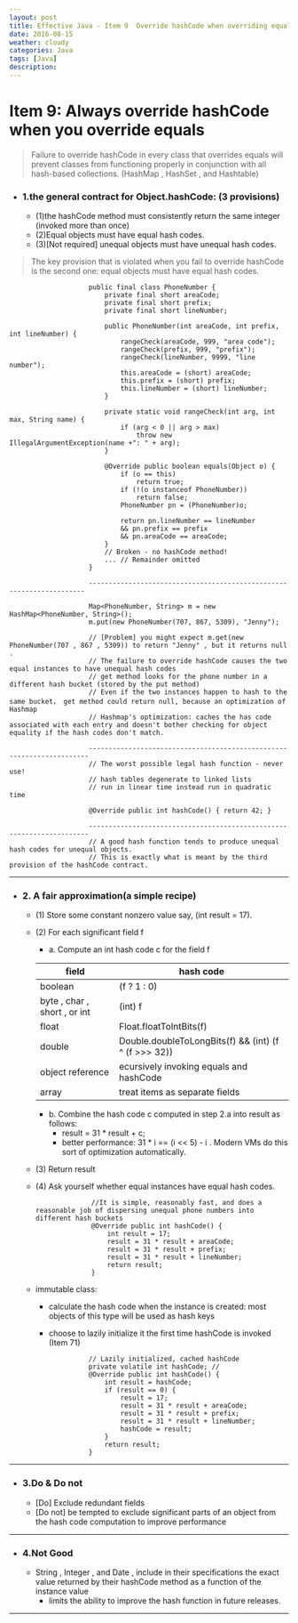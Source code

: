 ```yaml
---
layout: post
title: Effective Java - Item 9  Override hashCode when overriding equals
date: 2016-08-15
weather: cloudy
categories: Java
tags: [Java]
description:
---
```


# Item 9: Always override hashCode when you override equals

> Failure to override hashCode in every class that overrides equals will prevent classes from functioning properly in conjunction with all hash-based collections. (HashMap , HashSet , and Hashtable)

- ### 1.the general contract for Object.hashCode: (3 provisions)
    - (1)the hashCode method must consistently return the same integer (invoked more than once)
    - (2)Equal objects must have equal hash codes.
    - (3)[Not required] unequal objects must have unequal hash codes.

> The key provision that is violated when you fail to override hashCode is the second one: equal objects must have equal hash codes.

                        public final class PhoneNumber {
                            private final short areaCode;
                            private final short prefix;
                            private final short lineNumber;

                            public PhoneNumber(int areaCode, int prefix, int lineNumber) {
                                rangeCheck(areaCode, 999, "area code");
                                rangeCheck(prefix, 999, "prefix");
                                rangeCheck(lineNumber, 9999, "line number");
                                this.areaCode = (short) areaCode;
                                this.prefix = (short) prefix;
                                this.lineNumber = (short) lineNumber;
                            }

                            private static void rangeCheck(int arg, int max, String name) {
                                if (arg < 0 || arg > max)
                                    throw new IllegalArgumentException(name +": " + arg);
                            }

                            @Override public boolean equals(Object o) {
                                if (o == this)
                                    return true;
                                if (!(o instanceof PhoneNumber))
                                    return false;
                                PhoneNumber pn = (PhoneNumber)o;

                                return pn.lineNumber == lineNumber
                                && pn.prefix == prefix
                                && pn.areaCode == areaCode;
                            }
                            // Broken - no hashCode method!
                            ... // Remainder omitted
                        }

                        ---------------------------------------------------------------------

                        Map<PhoneNumber, String> m = new HashMap<PhoneNumber, String>();
                        m.put(new PhoneNumber(707, 867, 5309), "Jenny");

                        // [Problem] you might expect m.get(new PhoneNumber(707 , 867 , 5309)) to return "Jenny" , but it returns null .
                        // The failure to override hashCode causes the two equal instances to have unequal hash codes
                        // get method looks for the phone number in a different hash bucket (stored by the put method)
                        // Even if the two instances happen to hash to the same bucket， get method could return null, because an optimization of Hashmap
                        // Hashmap's optimization: caches the has code associated with each entry and doesn't bother checking for object equality if the hash codes don't match.

                        ----------------------------------------------------------------------
                        // The worst possible legal hash function - never use!
                        // hash tables degenerate to linked lists
                        // run in linear time instead run in quadratic time

                        @Override public int hashCode() { return 42; }

                        ----------------------------------------------------------------------
                        // A good hash function tends to produce unequal hash codes for unequal objects.
                        // This is exactly what is meant by the third provision of the hashCode contract.

---

- ### 2. A fair approximation(a simple recipe)
    - (1) Store some constant nonzero value say, (int result = 17).
    - (2) For each significant field f
        - a. Compute an int hash code c for the field f

        field|hash code
        ---|---
        boolean|(f ? 1 : 0)
        byte , char , short , or int | (int) f
        float| Float.floatToIntBits(f)
        double|Double.doubleToLongBits(f) && (int) (f ^ (f \>\>\> 32))
        object reference|ecursively invoking equals and hashCode
        array|treat items as separate fields

        - b. Combine the hash code c computed in step 2.a into result as follows:
            - result = 31 * result + c;
            - better performance: 31 * i == (i << 5) - i . Modern VMs do this sort of optimization automatically.
    - (3) Return result
    - (4) Ask yourself whether equal instances have equal hash codes.

                        //It is simple, reasonably fast, and does a reasonable job of dispersing unequal phone numbers into different hash buckets
                        @Override public int hashCode() {
                            int result = 17;
                            result = 31 * result + areaCode;
                            result = 31 * result + prefix;
                            result = 31 * result + lineNumber;
                            return result;
                        }

    - immutable class:
        - calculate the hash code when the instance is created: most objects of this type will be used as hash keys
        - choose to lazily initialize it the first time hashCode is invoked (Item 71)

                        // Lazily initialized, cached hashCode
                        private volatile int hashCode; //
                        @Override public int hashCode() {
                            int result = hashCode;
                            if (result == 0) {
                                result = 17;
                                result = 31 * result + areaCode;
                                result = 31 * result + prefix;
                                result = 31 * result + lineNumber;
                                hashCode = result;
                            }
                            return result;
                        }
---

- ### 3.Do & Do not
    - [Do] Exclude redundant fields
    - [Do not] be tempted to exclude significant parts of an object from the hash code computation to improve performance

---

- ### 4.Not Good
    - String , Integer , and Date , include in their specifications the exact value returned by their hashCode method as a function of the instance value
        - limits the ability to improve the hash function in future releases.

---
